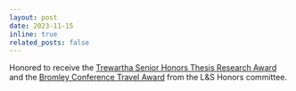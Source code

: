 ```yaml
---
layout: post
date: 2023-11-15
inline: true
related_posts: false
---
```


Honored to receive the [Trewartha Senior Honors Thesis Research Award](https://honors.ls.wisc.edu/trewartha-undergraduate-honors-research-grant/) and the [Bromley Conference Travel Award](https://honors.ls.wisc.edu/bromley-conference-travel-award/) from the L&S Honors committee.